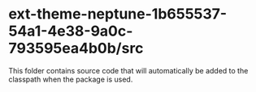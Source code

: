 # ext-theme-neptune-1b655537-54a1-4e38-9a0c-793595ea4b0b/src

This folder contains source code that will automatically be added to the classpath when
the package is used.
